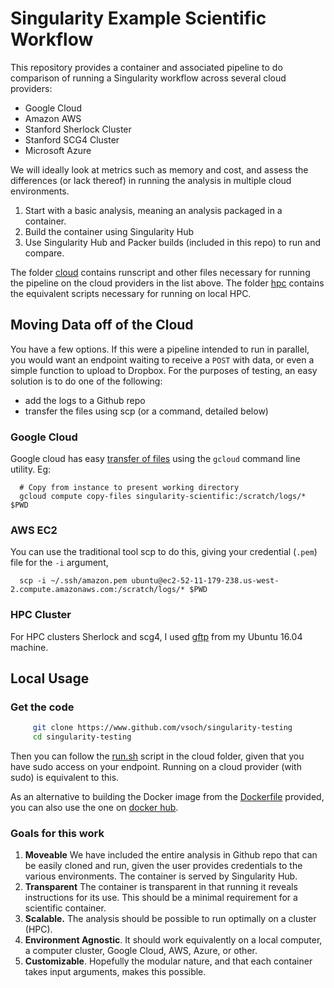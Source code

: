 # Singularity Example Scientific Workflow

This repository provides a container and associated pipeline to do comparison of running a Singularity workflow across several cloud providers:

- Google Cloud
- Amazon AWS
- Stanford Sherlock Cluster
- Stanford SCG4 Cluster
- Microsoft Azure

We will ideally look at metrics such as memory and cost, and assess the differences (or lack thereof) in running the analysis in multiple cloud environments.
 
1. Start with a basic analysis, meaning an analysis packaged in a container.
2. Build the container using Singularity Hub
3. Use Singularity Hub and Packer builds (included in this repo) to run and compare. 

The folder [cloud](cloud) contains runscript and other files necessary for running the pipeline on the cloud providers in the list above. The folder [hpc](hpc) contains the equivalent scripts necessary for running on local HPC.


## Moving Data off of the Cloud

You have a few options. If this were a pipeline intended to run in parallel, you would want an endpoint waiting to receive a `POST` with data, or even a simple function to upload to Dropbox. For the purposes of testing, an easy solution is to do one of the following:

 - add the logs to a Github repo
 - transfer the files using scp (or a command, detailed below)


### Google Cloud
Google cloud has easy [transfer of files](https://cloud.google.com/compute/docs/instances/transfer-files) using the `gcloud` command line utility. Eg:

      # Copy from instance to present working directory
      gcloud compute copy-files singularity-scientific:/scratch/logs/* $PWD

### AWS EC2
You can use the traditional tool scp to do this, giving your credential (`.pem`) file for the `-i` argument,

      scp -i ~/.ssh/amazon.pem ubuntu@ec2-52-11-179-238.us-west-2.compute.amazonaws.com:/scratch/logs/* $PWD



### HPC Cluster
For HPC clusters Sherlock and scg4, I used [gftp](https://www.gftp.org/) from my Ubuntu 16.04 machine.



## Local Usage

### Get the code

```bash
     git clone https://www.github.com/vsoch/singularity-testing
     cd singularity-testing
```

Then you can follow the [run.sh](hpc) script in the cloud folder, given that you have sudo access on your endpoint. Running on a cloud provider (with sudo) is equivalent to this.

As an alternative to building the Docker image from the [Dockerfile](Dockerfile) provided, you can also use the one on [docker hub](https://hub.docker.com/r/vanessa/singularity-scientific-example/).


### Goals for this work

1. **Moveable** We have included the entire analysis in Github repo that can be easily cloned and run, given the user provides credentials to the various environments. The container is served by Singularity Hub.
2. **Transparent** The container is transparent in that running it reveals instructions for its use. This should be a minimal requirement for a scientific container. 
3. **Scalable.** The analysis should be possible to run optimally on a cluster (HPC).
4. **Environment Agnostic**. It should work equivalently on a local computer, a computer cluster, Google Cloud, AWS, Azure, or other.
5. **Customizable**. Hopefully the modular nature, and that each container takes input arguments, makes this possible.
